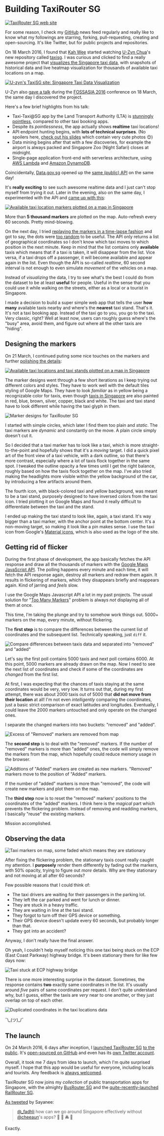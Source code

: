 Building TaxiRouter SG
===

[![TaxiRouter SG web site](../images/screenshots/web/taxirouter-sg-web-site@2x.png)](https://taxirouter.sg/)

For some reason, I check my [GitHub](https://github.com/) news feed regularly and really like to know what my followings are starring, forking, pull-requesting, creating and open-sourcing. It's like Twitter, but for public projects and repositories.

On 18 March 2016, I found that [Kah Wee](https://github.com/kahwee) started watching [U-Zyn Chua](https://github.com/uzyn)'s new repository called [taxisg](https://github.com/uzyn/taxisg). I was curious and clicked to find a really awesome project that [visualizes the Singapore taxi data](http://uzyn.github.io/taxisg/), with snapshots of historical data and live heatmap visualization for thousands of available taxi locations on a map.

[![U-zyn's TaxiSG site: Singapore Taxi Data Visualization](../images/screenshots/web/uzyn-taxisg-singapore-taxi-data-visualization.png)](http://uzyn.github.io/taxisg/)

U-Zyn also [gave a talk](https://speakerdeck.com/uzyn/uncovering-of-an-obfuscated-public-governmental-api-foss-asia-2016) during the [FOSSASIA 2016](http://2016.fossasia.org/) conference on 18 March, the same day I discovered the project.

Here's a few brief highlights from his talk:

- Taxi-Taxi@SG app by the Land Transport Authority (LTA) is [stunningly pointless](https://www.techinasia.com/taxi-app-singapores-transport-agency-stunningly-pointless), compared to other taxi booking apps.
- Despite its *pointlessness*, the app actually shows **realtime** taxi locations!
- API endpoint hunting begins, with **lots of technical surprises**. (No spoilers here, [check out his slides](https://speakerdeck.com/uzyn/uncovering-of-an-obfuscated-public-governmental-api-foss-asia-2016) which contain very cute photos 😊)
- Data mining begins after that with a few discoveries, for example the airport is always packed and Singapore Zoo (Night Safari) closes at midnight.
- Single-page application front-end with serverless architecture, using [AWS Lambda](https://aws.amazon.com/lambda/) and [Amazon DynamoDB](https://aws.amazon.com/dynamodb/).

Coincidentally, [Data.gov.sg](https://data.gov.sg/) opened up the [same (public) API](https://developers.data.gov.sg/datagovsg-apis/apis/get/transport/taxi-availability) on the same day!

It's **really exciting** to see such awesome realtime data and I just can't stop myself from trying it out. Later in the evening, also on the same day, I experimented with the API and [came up with this](https://twitter.com/cheeaun/status/710841970747252736):

[![Available taxi location markers plotted on a map in Singapore](../images/screenshots/web/available-taxi-location-markers-map-singapore@2x.png)](https://twitter.com/cheeaun/status/710841970747252736)

More than **5 thousand markers** are plotted on the map. Auto-refresh every 60 seconds. Pretty mind-blowing.

On the next day, I tried [replaying the markers in a time-lapse fashion](https://twitter.com/cheeaun/status/711155044490420230) and got to say, the dots were [too random](https://twitter.com/lg/status/711232681497858049) to be useful. The API only returns a list of geographical coordinates so I don't know which taxi moves to which position in the next minute. Keep in mind that the list contains only **available** taxis which means that if a taxi is taken, it will disappear from the list. Vice versa, if a taxi drops off a passenger, it will become available and appear again in the list. Even though the API is so-called *realtime*, 60 second interval is not enough to even simulate *movement* of the vehicles on a map.

Instead of *visualizing* the data, I try to see what's the best I could do from the dataset to be at least **useful** for people. Useful in the sense that you could use it while walking on the streets, either as a local or a tourist in Singapore.

I made a decision to build a super simple web app that tells the user **how many** available taxis nearby and where's the **nearest** taxi stand. That's it. It's not a taxi booking app. Instead of the taxi go to you, you go to the taxi. Very classic, right? Well at least now, users can roughly guess where's the "busy" area, avoid them, and figure out where all the other taxis are "hiding".

Designing the markers
---

On 21 March, I continued puting some nice touches on the markers and further [polishing the details](https://twitter.com/cheeaun/status/711725043017854976):

[![Available taxi locations and taxi stands plotted on a map in Singapore](../images/screenshots/web/available-taxi-location-taxi-stands-markers-map-singapore@2x.png)](https://twitter.com/cheeaun/status/711725043017854976)

The marker designs went through a few short iterations as I keep trying out different colors and styles. They have to work well with the default tiles styling of Google Maps. They have to look *familiar* as in yellow being a recognizable color for taxis, even though [taxis in Singapore](https://en.wikipedia.org/wiki/Taxicabs_of_Singapore) are also painted in red, blue, brown, silver, copper, black and white. The taxi and taxi stand have to look different while having the taxi glyph in them.

![Marker designs for TaxiRouter SG](../images/artwork/icons/taxirouter-sg-markers.svg)

I started with simple circles, which later I find them too plain and *static*. The taxi markers are *dynamic* and constantly on the move. A plain circle simply doesn't cut it.

So I decided that a taxi marker has to look like a taxi, which is more straight-to-the-point and hopefully shows that it's a *moving* target. I did a quick pixel art of the front view of a taxi vehicle, with a dark outline, so that there's more contrast, especially where a lot of taxis flock together in the same spot. I tweaked the outline opacity a few times until I get the right balance, roughly based on how the taxis flock together on the map. I've also tried making the headlights more visible within the yellow background of the car, by introducing a few artifacts around them.

The fourth icon, with black-colored taxi and yellow background, was meant to be a taxi stand, purposely designed to have inversed colors from the taxi icon. I tried plotting it on Google Maps and found it really difficult to differentiate between the taxi and the stand.

I ended up making the taxi stand to look like, again, a taxi stand. It's way bigger than a taxi marker, with the anchor point at the bottom center. It's a non-moving target, so making it look like a pin makes sense. I use the taxi icon from Google's [Material icons](https://design.google.com/icons/), which is also used as the logo of the site.

Getting rid of flicker
---

During the first phase of development, the app basically fetches the API response and draw all the thousands of markers with the [Google Maps JavaScript API](https://developers.google.com/maps/documentation/javascript/). The polling happens every minute and each time, it will fetch the API response again, destroy all markers and redraw them again. It results in flickering of markers, which they disappears briefly and reappears again. Kind of jarring and *feels* slow.

I use the Google Maps Javascript API a lot in my past projects. The usual solution for "[Too Many Markers](https://developers.google.com/maps/articles/toomanymarkers)" problem is always *not* displaying all of them at once.

This time, I'm taking the plunge and try to somehow work things out. 5000+ markers on the map, every minute, without flickering.

The **first step** is to compare the differences between the current list of coordinates and the subsequent list. Technically speaking, just `diff` it.

![Compare differences between taxis data and separated into "removed" and "added"](../images/figures/diagram/taxis-diff-same-removed-added@2x.png)

Let's say the first poll contains 5000 taxis and next poll contains 6000. At this point, 5000 markers are already drawn on the map. Now I need to see the next list of coordinates and check if some of the coordinates are *changed* from the first list.

At first, I was expecting that the chances of taxis staying at the same coordinates would be very, very low. It turns out that, during my first attempt, there was about 2000 taxis out of 5000 that **did not move from their location** at all! I'm not even *intelligently* comparing the coordinates, just a basic strict comparison of exact latitudes and longitudes. Eventually, I could leave the 2000 markers untouched and only operate on the changed ones.

I separate the changed markers into two buckets: "removed" and "added".

![Excess of "Removed" markers are removed from map](../images/figures/diagram/taxis-diff-remove-marker-map@2x.png)

The **second step** is to deal with the "removed" markers. If the number of "removed" markers is more than "added" ones, the code will simply remove the markers from the map, which hopefully could reduce memory usage in the browser.

![Addtions of "Added" markers are created as new markers. "Removed" markers move to the position of "Added" markers.](../images/figures/diagram/taxis-diff-create-new-marker@2x.png)

If the number of  "added" markers is more than "removed", the code will create new markers and plot them on the map.

The **third step** now is to reset the "removed" markers' positions to the coordinates of the "added" markers. I think here is the *magical* part which prevents the flickering problem. Instead of removing and readding markers, I basically "reuse" the existing markers.

Mission accomplished.

Observing the data
---

![Taxi markers on map, some faded which means they are stationary](../images/screenshots/web/taxis-faded-stationary-map@2x.png)

After fixing the flickering problem, the stationary taxis count really caught my attention. I **purposely** render them differently by fading out the markers, with 50% opacity, trying to figure out *more* details. Why are they stationary and not moving at all after 60 seconds?

Few possible reasons that I could think of:

- The taxi drivers are waiting for their passengers in the parking lot.
- They left the car parked and went for lunch or dinner.
- They are stuck in a heavy traffic.
- They are waiting in line at the taxi stand.
- They forgot to turn off their GPS device or something.
- Their GPS device doesn't update every 60 seconds, but probably longer than that.
- They got into an accident?

Anyway, I don't really have the final answer.

Oh yeah, I couldn't help myself noticing this one taxi being stuck on the ECP (East Coast Parkway) highway bridge. It's been stationary there for like few days now:

![Taxi stuck at ECP highway bridge](../images/screenshots/web/taxi-stuck-ecp-highway-bridge@2x.png)

There is one more interesting surprise in the dataset. Sometimes, the response contains **two** exactly same coordinates in the list. It's usually around *five* pairs of same coordinates per request. I don't quite understand why, but I guess, either the taxis are *very* near to one another, or they just overlap on top of each other.

![Duplicated coordinates in the taxi locations data](../images/screenshots/web/duplicated-coordinates-taxi-locations-data@2x.png)

¯\\\_(ツ)\_/¯

The launch
---

On 24 March 2016, 6 days after inception, I [launched TaxiRouter SG](https://twitter.com/cheeaun/status/712809348230066176) [to the public](https://www.facebook.com/cheeaun/posts/10153872232651294). It's [open-sourced on GitHub](https://github.com/cheeaun/taxirouter-sg) and even has its [own Twitter account](https://twitter.com/taxiroutersg).

Overall, it took me 7 days from idea to launch, which I'm quite surprised myself. I hope that this app would be useful for everyone, including locals and tourists. Any feedback is [always welcomed](https://twitter.com/cheeaun).

TaxiRouter SG now joins my *collection* of public transportation apps for Singapore, with the almighty [BusRouter SG](https://busrouter.sg/) and the [quite-recently-launched](https://twitter.com/cheeaun/status/687826686625198080) [RailRouter SG](https://railrouter.sg/).

[As tweeted](https://twitter.com/sayanee_/status/712866961370308608) by Sayanee:

> [@_fadhli](https://twitter.com/_fadhli) how can we go around Singapore effectively without [@cheeaun](https://twitter.com/cheeaun)'s apps? 🤗 🚆 🚔 🚌

Exactly.
